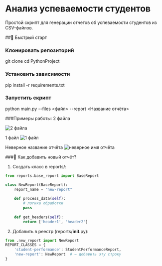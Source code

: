 # Анализ успеваемости студентов 

Простой скрипт для генерации отчетов об успеваемости студентов из CSV-файлов.

##🚀 Быстрый старт

### Клонировать репозиторий
git clone <repository-url>
cd PythonProject

### Установить зависимости
pip install -r requirements.txt

### Запустить скрипт
python main.py --files <файл> --report <Название отчёта>

###Примеры работы:
2 файла 

![2 файла](https://github.com/user-attachments/assets/bf4301a6-416b-4dff-9740-6a524eb50f01)

1 файл 
![1 файл](https://github.com/user-attachments/assets/9ec10350-2fd8-4991-872c-195660d0cbfd)


Неверное название отчёта 
![неверное имя отчёта](https://github.com/user-attachments/assets/046384ab-85e3-4114-a03b-db988952143c)


###🤔 Как добавить новый отчёт? 
1. Создать класс в reports/:

``` Python
from reports.base_report import BaseReport

class NewReport(BaseReport):
    report_name = "new-report"
    
    def process_data(self):
        # логика обработки
        pass
    
    def get_headers(self):
        return ['header1', 'header2']
```

2. Добавить в реестр (reports/__init__.py):

``` Python
from .new_report import NewReport
REPORT_CLASSES = {
    'student-performance': StudentPerformanceReport,
    'new-report': NewReport  # ← добавить эту строку
}
```

